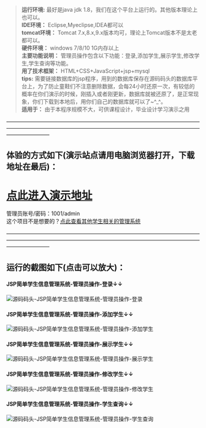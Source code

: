 >  **运行环境:** 最好是java jdk 1.8，我们在这个平台上运行的。其他版本理论上也可以。  
>  **IDE环境：** Eclipse,Myeclipse,IDEA都可以  
>  **tomcat环境：** Tomcat 7.x,8.x,9.x版本均可，理论上Tomcat版本不是太老都可以。  
>  **硬件环境：** windows 7/8/10 1G内存以上  
>  **主要功能说明：** 管理员操作包含以下功能：登录,添加学生,展示学生,修改学生,学生查询等功能。  
>  **用了技术框架：** HTML+CSS+JavaScript+jsp+mysql  
>  **tips:** 需要链接数据库的jsp程序，用到的数据库保存在源码码头的数据库平台上，为了防止童鞋们不注意删除数据，会每24小时还原一次，有较低的概率在你们演示的时候，刚插入或者刚更新，数据库就被还原了，是正常现象，你们下载到本地后，用你们自己的数据库就可以了~^_^。  
>  **适用于：** 由于本程序规模不大，可供课程设计，毕业设计学习演示之用  


————————————————————————————————————————————————————————————————————————————————
## 体验的方式如下(演示站点请用电脑浏览器打开，下载地址在最后)：
# <a  rel="nofollow"  href="http://www.csbishe.cn:15000/jspStudentManager"><u>点此进入演示地址</u></a>
管理员账号/密码：1001/admin  
这个项目不是想要的？<a  rel="nofollow"  href="https://www.icodedock.com/article/category/student.html" target="_blank"><u>点此查看其他学生相关的管理系统</u></a>

————————————————————————————————————————————————————————————————————————————————
## 运行的截图如下(点击可以放大)：
#### JSP简单学生信息管理系统-管理员操作-登录↓↓
![源码码头-JSP简单学生信息管理系统-管理员操作-登录](http://images.icodedock.com/JAVA/JAVAEE/JSP%E7%AE%80%E5%8D%95%E5%AD%A6%E7%94%9F%E4%BF%A1%E6%81%AF%E7%AE%A1%E7%90%86%E7%B3%BB%E7%BB%9F/%E7%AE%A1%E7%90%86%E5%91%98%E6%93%8D%E4%BD%9C/%E7%99%BB%E5%BD%95.png?imageView2/0/format/jpg/interlace/1/q/100|watermark/1/image/aHR0cDovL2ltYWdlcy5pY29kZWRvY2suY29tL21hcmsucG5n/dissolve/80/gravity/SouthEast/dx/10/dy/10|imageslim)
#### JSP简单学生信息管理系统-管理员操作-添加学生↓↓
![源码码头-JSP简单学生信息管理系统-管理员操作-添加学生](http://images.icodedock.com/JAVA/JAVAEE/JSP%E7%AE%80%E5%8D%95%E5%AD%A6%E7%94%9F%E4%BF%A1%E6%81%AF%E7%AE%A1%E7%90%86%E7%B3%BB%E7%BB%9F/%E7%AE%A1%E7%90%86%E5%91%98%E6%93%8D%E4%BD%9C/%E6%B7%BB%E5%8A%A0%E5%AD%A6%E7%94%9F.png?imageView2/0/format/jpg/interlace/1/q/100|watermark/1/image/aHR0cDovL2ltYWdlcy5pY29kZWRvY2suY29tL21hcmsucG5n/dissolve/80/gravity/SouthEast/dx/10/dy/10|imageslim)
#### JSP简单学生信息管理系统-管理员操作-展示学生↓↓
![源码码头-JSP简单学生信息管理系统-管理员操作-展示学生](http://images.icodedock.com/JAVA/JAVAEE/JSP%E7%AE%80%E5%8D%95%E5%AD%A6%E7%94%9F%E4%BF%A1%E6%81%AF%E7%AE%A1%E7%90%86%E7%B3%BB%E7%BB%9F/%E7%AE%A1%E7%90%86%E5%91%98%E6%93%8D%E4%BD%9C/%E5%B1%95%E7%A4%BA%E5%AD%A6%E7%94%9F.png?imageView2/0/format/jpg/interlace/1/q/100|watermark/1/image/aHR0cDovL2ltYWdlcy5pY29kZWRvY2suY29tL21hcmsucG5n/dissolve/80/gravity/SouthEast/dx/10/dy/10|imageslim)
#### JSP简单学生信息管理系统-管理员操作-修改学生↓↓
![源码码头-JSP简单学生信息管理系统-管理员操作-修改学生](http://images.icodedock.com/JAVA/JAVAEE/JSP%E7%AE%80%E5%8D%95%E5%AD%A6%E7%94%9F%E4%BF%A1%E6%81%AF%E7%AE%A1%E7%90%86%E7%B3%BB%E7%BB%9F/%E7%AE%A1%E7%90%86%E5%91%98%E6%93%8D%E4%BD%9C/%E4%BF%AE%E6%94%B9%E5%AD%A6%E7%94%9F.png?imageView2/0/format/jpg/interlace/1/q/100|watermark/1/image/aHR0cDovL2ltYWdlcy5pY29kZWRvY2suY29tL21hcmsucG5n/dissolve/80/gravity/SouthEast/dx/10/dy/10|imageslim)
#### JSP简单学生信息管理系统-管理员操作-学生查询↓↓
![源码码头-JSP简单学生信息管理系统-管理员操作-学生查询](http://images.icodedock.com/JAVA/JAVAEE/JSP%E7%AE%80%E5%8D%95%E5%AD%A6%E7%94%9F%E4%BF%A1%E6%81%AF%E7%AE%A1%E7%90%86%E7%B3%BB%E7%BB%9F/%E7%AE%A1%E7%90%86%E5%91%98%E6%93%8D%E4%BD%9C/%E5%AD%A6%E7%94%9F%E6%9F%A5%E8%AF%A2.png?imageView2/0/format/jpg/interlace/1/q/100|watermark/1/image/aHR0cDovL2ltYWdlcy5pY29kZWRvY2suY29tL21hcmsucG5n/dissolve/80/gravity/SouthEast/dx/10/dy/10|imageslim)
